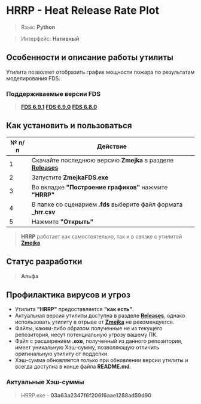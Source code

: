 # HRRP - Heat Release Rate Plot

> Язык: **Python**

> Интерфейс: **Нативный**

## Особенности и описание работы утилиты
Утилита позволяет отобразить график мощности пожара по результатам моделирования FDS.

### Поддерживаемые версии FDS
> [**FDS 6.9.1**](https://github.com/firemodels/fds/releases/tag/FDS-6.9.1)
> [**FDS 6.9.0**](https://github.com/firemodels/fds/releases/tag/FDS-6.9.0)
> [**FDS 6.8.0**](https://github.com/firemodels/fds/releases/tag/FDS-6.8.0)

## Как установить и пользоваться

|	№ п/п	|	Действие	|
|---------|---------|
|	1	|	Скачайте последнюю версию **Zmejka** в разделе [**Releases**](https://github.com/firegoaway/Zmejka/releases)	|
|	2	|	Запустите **ZmejkaFDS.exe**	|
|	3	|	Во вкладке **"Построение графиков"** нажмите **"HRRP"**	|
|	4	|	В папке со сценарием **.fds** выберите файл формата **_hrr.csv**	|
|	5	|	Нажмите **"Открыть"**	|

> **HRRP** работает как самостоятельно, так и в связке с утилитой [**Zmejka**](https://github.com/firegoaway/Zmejka)

## Статус разработки
> **Альфа**

## Профилактика вирусов и угроз
- Утилита **"HRRP"** предоставляется **"как есть"**.
- Актуальная версия утилиты доступна в разделе [**Releases**](https://github.com/firegoaway/Fds_SURF_fix/releases), однако использовать утилиту в отрыве от [**Zmejka**](https://github.com/firegoaway/Zmejka) не рекомендуется.
- Файлы, каким-либо образом полученные не из текущего репозитория, несут потенциальную угрозу вашему ПК.
- Файл с расширением **.exe**, полученный из данного репозитория, имеет уникальную Хэш-сумму, позволяющую отличить оригинальную утилиту от подделки.
- Хэш-сумма обновляется только при обновлении версии утилиты и всегда доступна в конце файла **README.md**.

### Актуальные Хэш-суммы
> HRRP.exe - **03a63a2347f6f206f6aae1288ad59d90**